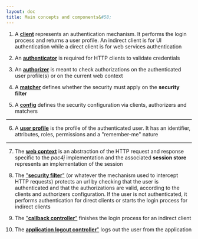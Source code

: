 ```yaml
---
layout: doc
title: Main concepts and components&#58;
---
```


1) A [**client**](/docs/clients.html) represents an authentication mechanism. It performs the login process and returns a user profile. An indirect client is for UI authentication while a direct client is for web services authentication

2) An [**authenticator**](/docs/authenticators.html) is required for HTTP clients to validate credentials

3) An [**authorizer**](/docs/authorizers.html) is meant to check authorizations on the authenticated user profile(s) or on the current web context

4) A [**matcher**](/docs/matchers.html) defines whether the security must apply on the **security filter**

5) A [**config**](/docs/config.html) defines the security configuration via clients, authorizers and matchers

---

6) A [**user profile**](/docs/user-profile.html) is the profile of the authenticated user. It has an identifier, attributes, roles, permissions and a "remember-me" nature

---

7) The [**web context**](/docs/session-store.html) is an abstraction of the HTTP request and response specific to the *pac4j* implementation and the associated **session store** represents an implementation of the session


8) The ["**security filter**"](/docs/how-to-implement-pac4j-for-a-new-framework.html#a-secure-an-url) (or whatever the mechanism used to intercept HTTP requests) protects an url by checking that the user is authenticated and that the authorizations are valid, according to the clients and authorizers configuration. If the user is not authenticated, it performs authentication for direct clients or starts the login process for indirect clients

9) The ["**callback controller**"](/docs/how-to-implement-pac4j-for-a-new-framework.html#b-handle-callback-for-indirect-client) finishes the login process for an indirect client

10) The [**application logout controller**"](/docs/how-to-implement-pac4j-for-a-new-framework.html#c-application-logout) logs out the user from the application
